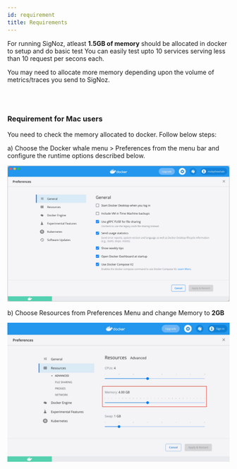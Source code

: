 ```yaml
---
id: requirement
title: Requirements
---
```


For running SigNoz, atleast **1.5GB of memory** should be allocated in docker to setup and do basic test You can easily test upto 10 services serving less than 10 request per secons each. 

You may need to allocate more memory depending upon the volume of metrics/traces you send to SigNoz.


<!-- 
### Kafka + Druid Setup

Choosing Kafka + Druid should install a tiny instance setting which runs with **4GB of memory**. This is just for demo/testing purpose and not to be used in production. -->

<br></br>

### Requirement for Mac users 

You need to check the memory allocated to docker. Follow below steps:

a) Choose the Docker whale menu > Preferences from the menu bar and configure the runtime options described below.

![Docker Preferences](../../static/img/docs/prefs-general.webp)

b) Choose Resources from Preferences Menu and change Memory to **2GB** 

![Docker Resource Preferences](../../static/img/docker_preferences.jpeg)